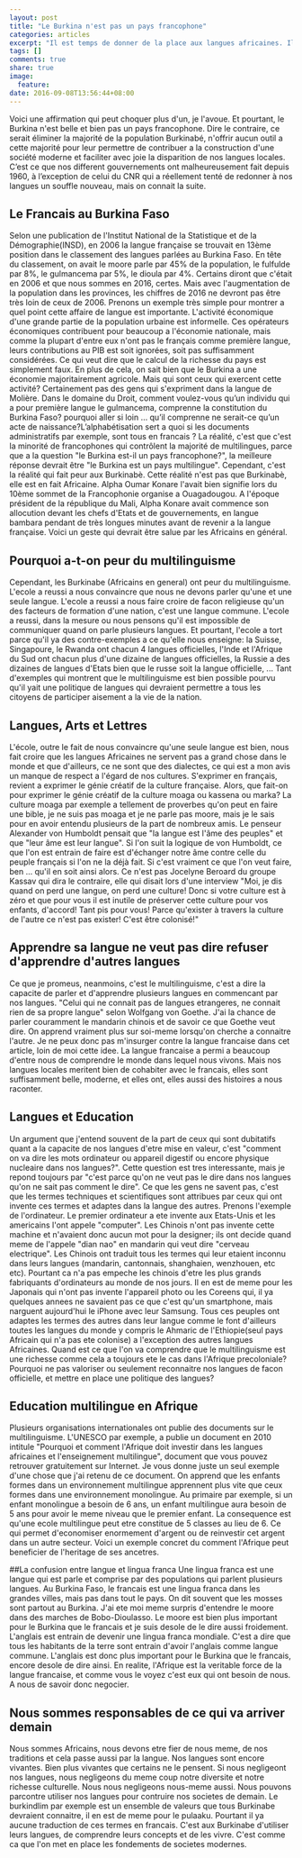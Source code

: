 ```yaml
---
layout: post
title: "Le Burkina n'est pas un pays francophone"
categories: articles
excerpt: "Il est temps de donner de la place aux langues africaines. Il en va de notre existence culturelle et sociale. Et cette place devrait être la première."
tags: []
comments: true
share: true
image:
  feature:
date: 2016-09-08T13:56:44+08:00
---
```


Voici une affirmation qui peut choquer plus d'un, je l'avoue. Et pourtant, le Burkina n'est belle et bien pas un pays francophone. Dire le contraire, ce serait éliminer la majorité de la population Burkinabé, n'offrir aucun outil a cette majorité pour leur permettre de contribuer a la construction d'une société moderne et faciliter avec joie la disparition de nos langues locales. C’est ce que nos different gouvernements ont malheureusement fait depuis 1960, à l’exception de celui du CNR qui a réellement tenté de redonner à nos langues un souffle nouveau, mais on connait la suite.

## Le Francais au Burkina Faso
Selon une publication de l'Institut National de la Statistique et de la Démographie(INSD), en 2006 la langue française se trouvait en 13ème position dans le classement des langues parlées au Burkina Faso. En tête du classement, on avait le moore parle par 45% de la population, le fulfulde par 8%, le gulmancema par 5%, le dioula par 4%. Certains diront que c'était en 2006 et que nous sommes en 2016, certes. Mais avec l'augmentation de la population dans les provinces, les chiffres de 2016 ne devront pas être très loin de ceux de 2006. Prenons un exemple très simple pour montrer a quel point cette affaire de langue est importante. L'activité économique d'une grande partie de la population urbaine est informelle. Ces opérateurs économiques contribuent pour beaucoup a l'économie nationale, mais comme la plupart d'entre eux n'ont pas le français comme première langue, leurs contributions au PIB est soit ignorées, soit pas suffisamment considérées. Ce qui veut dire que le calcul de la richesse du pays est simplement faux. En plus de cela, on sait bien que le Burkina a une économie majoritairement agricole. Mais qui sont ceux qui exercent cette activité? Certainement pas des gens qui s'expriment dans la langue de Molière. Dans le domaine du Droit, comment voulez-vous qu’un individu qui a pour première langue le gulmancema, comprenne la constitution du Burkina Faso? pourquoi aller si loin … qu’il comprenne ne serait-ce qu’un acte de naissance?L’alphabétisation sert a quoi si les documents administratifs par exemple, sont tous en francais ? La réalité, c'est que c'est la minorité de francophones qui contrôlent la majorité de multilingues, parce que a la question "le Burkina est-il un pays francophone?", la meilleure réponse devrait être "le Burkina est un pays multilingue". Cependant, c'est la réalité qui fait peur aux Burkinabè. Cette réalité n'est pas que Burkinabè, elle est en fait Africaine. Alpha Oumar Konare l'avait bien signifie lors du 10ème sommet de la Francophonie organise a Ouagadougou. A l'époque président de la république du Mali, Alpha Konare avait commence son allocution devant les chefs d'Etats et de gouvernements, en langue bambara pendant de très longues minutes avant de revenir a la langue française. Voici un geste qui devrait être salue par les Africains en général.

## Pourquoi a-t-on peur du multilinguisme
Cependant, les Burkinabe (Africains en general) ont peur du multilinguisme. L'ecole a reussi a nous convaincre que nous ne devons parler qu'une et une seule langue. L'ecole a reussi a nous faire croire de facon religieuse qu'un des facteurs de formation d'une nation, c'est une langue commune. L'ecole a reussi, dans la mesure ou nous pensons qu'il est impossible de communiquer quand on parle plusieurs langues. Et pourtant, l'ecole a tort parce qu'il ya des contre-exemples a ce qu'elle nous enseigne: la Suisse, Singapoure, le Rwanda ont chacun 4 langues officielles, l'Inde et l'Afrique du Sud ont chacun plus d'une dizaine de langues officielles, la Russie a des dizaines de langues d'Etats bien que le russe soit la langue officielle, ... Tant d'exemples qui montrent que le multilinguisme est bien possible pourvu qu'il yait une politique de langues qui devraient permettre a tous les citoyens de participer aisement a la vie de la nation.

## Langues, Arts et Lettres
L'école, outre le fait de nous convaincre qu'une seule langue est bien, nous fait croire que les langues Africaines ne servent pas a grand chose dans le monde et que d'ailleurs, ce ne sont que des dialectes, ce qui est a mon avis un manque de respect a l'égard de nos cultures. S'exprimer en français, revient a exprimer le génie créatif de la culture française. Alors, que fait-on pour exprimer le génie créatif de la culture moaga ou kassena ou marka? La culture moaga par exemple a tellement de proverbes qu'on peut en faire une bible, je ne suis pas moaga et je ne parle pas moore, mais je le sais pour en avoir entendu plusieurs de la part de nombreux amis. Le penseur Alexander von Humboldt pensait que "la langue est l'âme des peuples" et que "leur âme est leur langue". Si l'on suit la logique de von Humboldt, ce que l'on est entrain de faire est d'échanger notre âme contre celle du peuple français si l'on ne la déjà fait. Si c'est vraiment ce que l'on veut faire, ben ... qu'il en soit ainsi alors. Ce n'est pas Jocelyne Beroard du groupe Kassav qui dira le contraire, elle qui disait lors d'une interview "Moi, je dis quand on perd une langue, on perd une culture! Donc si votre culture est à zéro et que pour vous il est inutile de préserver cette culture pour vos enfants, d'accord! Tant pis pour vous! Parce qu'exister à travers la culture de l'autre ce n'est pas exister! C'est être colonisé!"

## Apprendre sa langue ne veut pas dire refuser d'apprendre d'autres langues
Ce que je promeus, neanmoins, c'est le multilinguisme, c'est a dire la capacite de parler et d'apprendre plusieurs langues en commencant par nos langues. "Celui qui ne connait pas de langues etrangeres, ne connait rien de sa propre langue" selon Wolfgang von Goethe. J'ai la chance de parler couramment le mandarin chinois et de savoir ce que Goethe veut dire. On apprend vraiment plus sur soi-meme lorsqu'on cherche a connaitre l'autre. Je ne peux donc pas m'insurger contre la langue francaise dans cet article, loin de moi cette idee. La langue francaise a permi a beaucoup d'entre nous de comprendre le monde dans lequel nous vivons. Mais nos langues locales meritent bien de cohabiter avec le francais, elles sont suffisamment belle, moderne, et elles ont, elles aussi des histoires a nous raconter.

## Langues et Education
Un argument que j'entend souvent de la part de ceux qui sont dubitatifs quant a la capacite de nos langues d'etre mise en valeur, c'est "comment on va dire les mots ordinateur ou appareil digestif ou encore physique nucleaire dans nos langues?". Cette question est tres interessante, mais je repond toujours par "c'est parce qu'on ne veut pas le dire dans nos langues qu'on ne sait pas comment le dire". Ce que les gens ne savent pas, c'est que les termes techniques et scientifiques sont attribues par ceux qui ont invente ces termes et adaptes dans la langue des autres. Prenons l'exemple de l'ordinateur. Le premier ordinateur a ete invente aux Etats-Unis et les americains l'ont appele "computer". Les Chinois n'ont pas invente cette machine et n'avaient donc aucun mot pour la designer; ils ont decide quand meme de l'appele "dian nao" en mandarin qui veut dire "cerveau electrique". Les Chinois ont traduit tous les termes qui leur etaient inconnu dans leurs langues (mandarin, cantonnais, shanghaien, wenzhouen, etc etc). Pourtant ca n'a pas empeche les chinois d'etre les plus grands fabriquants d'ordinateurs au monde de nos jours. Il en est de meme pour les Japonais qui n'ont pas invente l'appareil photo ou les Coreens qui, il ya quelques annees ne savaient pas ce que c'est qu'un smartphone, mais narguent aujourd'hui le iPhone avec leur Samsung. Tous ces peuples ont adaptes les termes des autres dans leur langue comme le font d'ailleurs toutes les langues du monde y compris le Ahmaric de l'Ethiopie(seul pays Africain qui n'a pas ete colonise) a l'exception des autres langues Africaines. Quand est ce que l'on va comprendre que le multilinguisme est une richesse comme cela a toujours ete le cas dans l'Afrique precoloniale? Pourquoi ne pas valoriser ou seulement reconnaitre nos langues de facon officielle, et mettre en place une politique des langues?

## Education multilingue en Afrique
Plusieurs organisations internationales ont publie des documents sur le multilinguisme. L'UNESCO par exemple, a publie un document en 2010 intitule "Pourquoi et comment l'Afrique doit investir dans les langues africaines et l'enseignement multilingue", document que vous pouvez retrouver gratuitement sur Internet. Je vous donne juste un seul exemple d'une chose que j'ai retenu de ce document. On apprend que les enfants formes dans un environnement multilingue apprennent plus vite que ceux formes dans une environnement monolingue. Au primaire par exemple, si un enfant monolingue a besoin de 6 ans, un enfant multilingue aura besoin de 5 ans pour avoir le meme niveau que le premier enfant. La consequence est qu'une ecole multilingue peut etre constitue de 5 classes au lieu de 6. Ce qui permet d'economiser enormement d'argent ou de reinvestir cet argent dans un autre secteur. Voici un exemple concret du comment l'Afrique peut beneficier de l'heritage de ses ancetres.

##La confusion entre langue et lingua franca
Une lingua franca est une langue qui est parle et comprise par des populations qui parlent plusieurs langues. Au Burkina Faso, le francais est une lingua franca dans les grandes villes, mais pas dans tout le pays. On dit souvent que les mosses sont partout au Burkina. J'ai ete moi meme surpris d'entendre le moore dans des marches de Bobo-Dioulasso. Le moore est bien plus important pour le Burkina que le francais et je suis desole de le dire aussi froidement. L'anglais est entrain de devenir une lingua franca mondiale. C'est a dire que tous les habitants de la terre sont entrain d'avoir l'anglais comme langue commune. L'anglais est donc plus important pour le Burkina que le francais, encore desole de dire ainsi. En realite, l'Afrique est la veritable force de la langue francaise, et comme vous le voyez c'est eux qui ont besoin de nous. A nous de savoir donc negocier.

## Nous sommes responsables de ce qui va arriver demain
Nous sommes Africains, nous devons etre fier de nous meme, de nos traditions et cela passe aussi par la langue. Nos langues sont encore vivantes. Bien plus vivantes que certains ne le pensent. Si nous negligeont nos langues, nous negligeons du meme coup notre diversite et notre richesse culturelle. Nous nous negligeons nous-meme aussi. Nous pouvons parcontre utiliser nos langues pour contruire nos societes de demain. Le burkindlim par exemple est un ensemble de valeurs que tous Burkinabe devraient connaitre, il en est de meme pour le pulaaku. Pourtant il ya aucune traduction de ces termes en francais. C'est aux Burkinabe d'utiliser leurs langues, de comprendre leurs concepts et de les vivre. C'est comme ca que l'on met en place les fondements de societes modernes.
